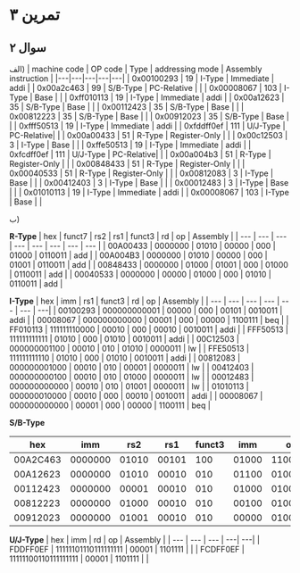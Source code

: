 
# تمرین ۳


## سوال ۲
الف)
| machine code | OP code | Type | addressing mode | Assembly instruction |
|---|---|---|---|---|
| 0x00100293 | 19 | I-Type | Immediate     | addi | 
| 0x00a2c463 | 99 | S/B-Type | PC-Relative |  |
| 0x00008067 | 103 | I-Type | Base         |  |
| 0xff010113 | 19 | I-Type | Immediate     | addi |
| 0x00a12623 | 35 | S/B-Type | Base        |  |
| 0x00112423 | 35 | S/B-Type | Base        |  |
| 0x00812223 | 35 | S/B-Type | Base        |  |
| 0x00912023 | 35 | S/B-Type | Base        |  |
| 0xfff50513 | 19 | I-Type | Immediate     | addi |
| 0xfddff0ef | 111 | U/J-Type | PC-Relative|  |
| 0x00a00433 | 51 | R-Type | Register-Only |  |
| 0x00c12503 | 3 | I-Type | Base           |  |
| 0xffe50513 | 19 | I-Type | Immediate     | addi |
| 0xfcdff0ef | 111 | U/J-Type | PC-Relative|  |
| 0x00a004b3 | 51 | R-Type | Register-Only |  |
| 0x00848433 | 51 | R-Type | Register-Only |  |
| 0x00040533 | 51 | R-Type | Register-Only |  |
| 0x00812083 | 3 | I-Type | Base           |  |
| 0x00412403 | 3 | I-Type | Base           |  |
| 0x00012483 | 3 | I-Type | Base           |  |
| 0x01010113 | 19 | I-Type | Immediate     | addi |
| 0x00008067 | 103 | I-Type | Base         |  |


ب)

**R-Type**
| hex | funct7 | rs2 | rs1 | funct3 | rd | op | Assembly |
| --- | --- | --- | --- | --- | --- | --- | --- |
| 00A00433 | 0000000 | 01010 | 00000 | 000 | 01000 | 0110011 | add |
| 00A004B3 | 0000000 | 01010 | 00000 | 000 | 01001 | 0110011 | add |
| 00848433 | 0000000 | 01000 | 01001 | 000 | 01000 | 0110011 | add |
| 00040533 | 0000000 | 00000 | 01000 | 000 | 01010 | 0110011 | add |


**I-Type**
| hex | imm | rs1 | funct3 | rd | op | Assembly |
| --- | --- | --- | --- | --- | --- | ---|
| 00100293 | 000000000001 | 00000 | 000 | 00101 | 0010011 | addi |
| 00008067 | 000000000000 | 00001 | 000 | 00000 | 1100111 | beq |
| FF010113 | 111111110000 | 00010 | 000 | 00010 | 0010011 | addi |
| FFF50513 | 111111111111 | 01010 | 000 | 01010 | 0010011 | addi |
| 00C12503 | 000000001100 | 00010 | 010 | 01010 | 0000011 | lw |
| FFE50513 | 111111111110 | 01010 | 000 | 01010 | 0010011 | addi |
| 00812083 | 000000001000 | 00010 | 010 | 00001 | 0000011 | lw |
| 00412403 | 000000000100 | 00010 | 010 | 01000 | 0000011 | lw |
| 00012483 | 000000000000 | 00010 | 010 | 01001 | 0000011 | lw |
| 01010113 | 000000010000 | 00010 | 000 | 00010 | 0010011 | addi |
| 00008067 | 000000000000 | 00001 | 000 | 00000 | 1100111 | beq |


**S/B-Type**

| hex | imm | rs2 | rs1 | funct3 | imm | op | Assembly |
| --- | --- | --- | --- | --- | --- | --- | ---|
| 00A2C463 | 0000000 | 01010 | 00101 | 100 | 01000 | 1100011 |  |
| 00A12623 | 0000000 | 01010 | 00010 | 010 | 01100 | 0100011 |  |
| 00112423 | 0000000 | 00001 | 00010 | 010 | 01000 | 0100011 |  |
| 00812223 | 0000000 | 01000 | 00010 | 010 | 00100 | 0100011 |  |
| 00912023 | 0000000 | 01001 | 00010 | 010 | 00000 | 0100011 |  |

**U/J-Type**
| hex | imm | rd | op | Assembly |
| --- | --- | --- | ---| ---|
| FDDFF0EF | 11111101110111111111 | 00001 | 1101111 |  |
| FCDFF0EF | 11111100110111111111 | 00001 | 1101111 |  |
